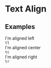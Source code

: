 # Text Align

## Examples

<div class="pa3 ba b--gray-300">
    <div class="cols">
        <div class="col m:w-1/3 mb3 m:mb0">
            <div class="bg-gray-200 pa2 tl">I'm aligned left</div>
            <code class="mt1 clipboard">tl</code>
        </div>
        <div class="col m:w-1/3 mb3 m:mb0">
            <div class="bg-gray-200 pa2 tc">I'm aligned center</div>
            <code class="mt1 clipboard">tc</code>
        </div>
        <div class="col m:w-1/3">
            <div class="bg-gray-200 pa2 tr">I'm aligned right</div>
            <code class="mt1 clipboard">tr</code>
        </div>
    </div>
</div>